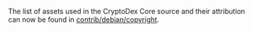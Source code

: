 The list of assets used in the CryptoDex Core source and their attribution can now be found in [contrib/debian/copyright](../contrib/debian/copyright).
